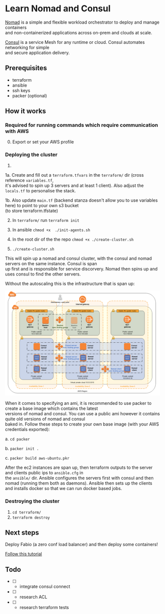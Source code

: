# Learn Nomad and Consul

[Nomad](https://www.nomadproject.io/) is a simple and flexible workload orchestrator to deploy and manage containers \
and non-containerized applications across on-prem and clouds at scale.

[Consul](https://www.consul.io/) is a service Mesh for any runtime or cloud. Consul automates networking for simple \
and secure application delivery.

## Prerequisites

- terraform
- ansible
- ssh keys
- packer (optional)

## How it works

### Required for running commands which require communication with AWS

0. Export or set your AWS profile

### Deploying the cluster

1. 
  1a. Create and fill out a `terraform.tfvars` in the `terraform/` dir (cross reference `variables.tf`, \
      it's advised to spin up 3 servers and at least 1 client). Also adjust the `locals.tf` to personalise the stack.

  1b. Also update `main.tf` (backend stanza doesn't allow you to use variables here) to point to your own s3 bucket \
      (to store terraform.tfstate)

2. In `terraform/` run `terraform init`

3. In ansible `chmod +x  ./init-agents.sh`

4. In the root dir of the the repo `chmod +x ./create-cluster.sh`

5. `./create-cluster.sh`

This will spin up a nomad and consul cluster, with the consul and nomad servers on the same instance. Consul is span \
up first and is responsible for service discorvery. Nomad then spins up and uses consul to find the other servers.

Without the autoscaling this is the infrastructure that is span up:

![nomad cluster infrastructure diagram](./assets/hashicorp-nomad-on-aws-architecture.1ac0036760cf893469567a74feb905adb6082a86.png)

When it comes to specifying an ami, it is recommended to use packer to create a base image which contains the latest \
versions of nomad and consul. You can use a public ami however it contains quite old versions of nomad and consul \
baked in. Follow these steps to create your own base image (with your AWS credentials exported):

a. `cd packer`

b. `packer init .`

c. `packer build aws-ubuntu.pkr`

After the ec2 instances are span up, then terraform outputs to the server and clients public ips to `ansible.cfg` in \
the `ansible/` dir. Ansible configures the servers first with consul and then nomad (running them both as daemons).
Ansible then sets up the clients and installs docker so that we can run docker based jobs.

### Destroying the cluster

1. `cd terraform/`
2. `terraform destroy`

## Next steps

Deploy Fabio (a zero conf load balancer) and then deploy some containers! 

[Follow this tutorial](https://learn.hashicorp.com/tutorials/nomad/load-balancing-fabio?in=nomad/load-balancing)

## Todo

- [  ] - integrate consul connect
- [  ] - research ACL
- [  ] - research terraform tests
